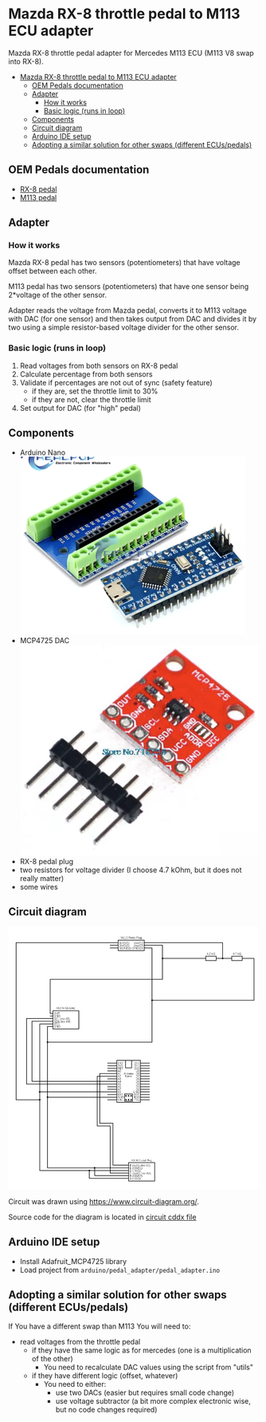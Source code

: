 # Mazda RX-8 throttle pedal to M113 ECU adapter

Mazda RX-8 throttle pedal adapter for Mercedes M113 ECU (M113 V8 swap into RX-8).

<!-- TOC -->
* [Mazda RX-8 throttle pedal to M113 ECU adapter](#mazda-rx-8-throttle-pedal-to-m113-ecu-adapter)
  * [OEM Pedals documentation](#oem-pedals-documentation)
  * [Adapter](#adapter)
    * [How it works](#how-it-works)
    * [Basic logic (runs in loop)](#basic-logic-runs-in-loop)
  * [Components](#components)
  * [Circuit diagram](#circuit-diagram)
  * [Arduino IDE setup](#arduino-ide-setup)
  * [Adopting a similar solution for other swaps (different ECUs/pedals)](#adopting-a-similar-solution-for-other-swaps-different-ecuspedals)
<!-- TOC -->

## OEM Pedals documentation

- [RX-8 pedal](./docs/rx-8-pedal/rx-8-pedal.md)
- [M113 pedal](./docs/m113-pedal/m113-pedal.md)

## Adapter

### How it works

Mazda RX-8 pedal has two sensors (potentiometers) that have voltage offset between each other.

M113 pedal has two sensors (potentiometers) that have one sensor being 2*voltage of the other sensor.

Adapter reads the voltage from Mazda pedal, converts it to M113 voltage with DAC (for one sensor) and then takes output
from DAC and divides it by two using a simple resistor-based voltage divider for the other sensor.

### Basic logic (runs in loop)

1. Read voltages from both sensors on RX-8 pedal
2. Calculate percentage from both sensors
3. Validate if percentages are not out of sync (safety feature)
    - if they are, set the throttle limit to 30%
    - if they are not, clear the throttle limit
4. Set output for DAC (for "high" pedal)

## Components

- Arduino Nano <br> ![arduino nano](./docs/elements/arduino-nano.png)
- MCP4725 DAC <br> ![mcp 4725 dac](./docs/elements/mcp-4725-dac.png)
- RX-8 pedal plug
- two resistors for voltage divider (I choose 4.7 kOhm, but it does not really matter)
- some wires

## Circuit diagram

![circuit diagram](./docs/circuit-diagram.png)

Circuit was drawn using https://www.circuit-diagram.org/.

Source code for the diagram is located in [circuit cddx file](./docs/circuit.cddx)

## Arduino IDE setup

- Install Adafruit_MCP4725 library
- Load project from `arduino/pedal_adapter/pedal_adapter.ino`

## Adopting a similar solution for other swaps (different ECUs/pedals)

If You have a different swap than M113 You will need to:

- read voltages from the throttle pedal
    - if they have the same logic as for mercedes (one is a multiplication of the other)
        - You need to recalculate DAC values using the script from "utils"
    - if they have different logic (offset, whatever)
        - You need to either:
            - use two DACs (easier but requires small code change)
            - use voltage subtractor (a bit more complex electronic wise, but no code changes required) 
